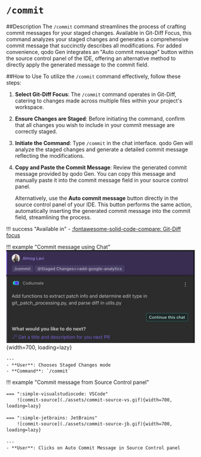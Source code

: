 # `/commit`

##Description
The `/commit` command streamlines the process of crafting commit messages for your staged changes. Available in Git-Diff Focus, this command analyzes your staged changes and generates a comprehensive commit message that succinctly describes all modifications. For added convenience, qodo Gen integrates an "Auto commit message" button within the source control panel of the IDE, offering an alternative method to directly apply the generated message to the commit field.

##How to Use
To utilize the `/commit` command effectively, follow these steps:

1. **Select Git-Diff Focus**: The `/commit` command operates in Git-Diff, catering to changes made across multiple files within your project's workspace.

2. **Ensure Changes are Staged**: Before initiating the command, confirm that all changes you wish to include in your commit message are correctly staged.

3. **Initiate the Command**: Type `/commit` in the chat interface. qodo Gen will analyze the staged changes and generate a detailed commit message reflecting the modifications.

4. **Copy and Paste the Commit Message**: Review the generated commit message provided by qodo Gen. You can copy this message and manually paste it into the commit message field in your source control panel.

    Alternatively, use the **Auto commit message** button directly in the source control panel of your IDE. This button performs the same action, automatically inserting the generated commit message into the commit field, streamlining the process.

!!! success "Available in"
    - [:fontawesome-solid-code-compare: Git-Diff focus](../focus/git-diff.md)

!!! example "Commit message using Chat"
    ![commit-chat](./assets/commit-chat.gif){width=700, loading=lazy}

    ---
    - **User**: Chooses Staged Changes mode
    - **Command**: `/commit`

!!! example "Commit message from Source Control panel"

    === ":simple-visualstudiocode: VSCode"
        ![commit-source](./assets/commit-source-vs.gif){width=700, loading=lazy}
        
    === ":simple-jetbrains: JetBrains"
        ![commit-source](./assets/commit-source-jb.gif){width=700, loading=lazy}
    
    ---
    - **User**: Clicks on Auto Commit Message in Source Control panel

        